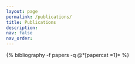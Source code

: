 ```yaml
---
layout: page
permalink: /publications/
title: Publications
description: 
nav: false
nav_order: 
---
```

<!-- _pages/publications.md -->
<div class="publications">
{% bibliography -f papers -q @*[papercat =1]* %}
</div>

